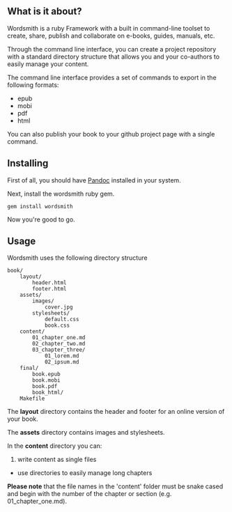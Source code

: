 ## What is it about?

Wordsmith is a ruby Framework with a built in command-line toolset to
create, share, publish and collaborate on e-books, guides, manuals, etc.

Through the command line interface, you can create a project repository
with a standard directory structure that allows you and your co-authors 
to easily manage your content.

The command line interface provides a set of commands to export 
in the following formats:
  
  * epub
  * mobi
  * pdf
  * html

You can also publish your book to your github project page with a single command.

## Installing

First of all, you should have [Pandoc][pandoc] installed in your system.

[pandoc]: http://johnmacfarlane.net/pandoc/installing.html

Next, install the wordsmith ruby gem.

    gem install wordsmith

Now you're good to go.

## Usage

Wordsmith uses the following directory structure

	book/
		layout/
			header.html
			footer.html
		assets/
			images/
				cover.jpg
			stylesheets/
				default.css
				book.css	
		content/	
			01_chapter_one.md
			02_chapter_two.md
			03_chapter_three/
				01_lorem.md
				02_ipsum.md
		final/
			book.epub
			book.mobi
			book.pdf
			book_html/
		Makefile

The **layout** directory contains the header and footer for an online version of your book.

The **assets** directory contains images and stylesheets.

In the **content** directory you can:

1. write content as single files
* use directories to easily manage long chapters

**Please note** that the file names in the 'content' folder must be snake cased and begin with the number of
the chapter or section (e.g. 01_chapter_one.md).